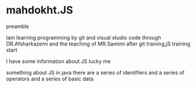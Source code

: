 # mahdokht.JS
preamble

Iam learning programming by git and visual studio code 
through DR.Afsharkazemi and the teaching of MR.Samimi
after git training,jS training start

I have some information about JS lucky me 

something about JS in java there are a series of identifiers and a series of operators and a series of basic data 


